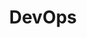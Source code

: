 ---
title: "DevOps"
# watermark text
watermark: "DevOps"
# page header background image
page_header_image: "images/background/about.jpg"
# meta description
description : "DevOps is the combination of cultural philosophies, practices, and tools that increases an organization’s ability to deliver services at high velocity"

layout : "service"
draft : false

##################################### About #############################
about:
  enable : true
  about_item:
    # about item loop
    - image : "images/common/devops-sec-1.png"
      subtitle : "Explore"
      title : "DevOps"
      content : "Implementing DevOps involves the adoption of a set of practices, methodologies, and tools to integrate development (Dev) and operations (Ops) teams, processes, and technologies. 
      
      
      The goal is to enable faster, more efficient software delivery, improved collaboration, and increased automation throughout the software development lifecycle."
      button:
        enable : false
        label : "Explore Our Services"
        link : "about/"
        
    # about item loop
    - image : "images/common/devops-sec-2.png"
      subtitle : "For you"
      title : "Why DevOps is Important?"
      content : "Remember that DevOps implementation is an iterative process. Start small, focus on specific areas, and gradually expand the implementation across teams and projects. Embrace a mindset of continuous improvement and adapt the DevOps practices to suit the organization's unique needs and challenges."
      button:
        enable : false
        label : "Explore Our Services"
        link : "about/"  


############################### Features #####################################
feature:
  enable : true
  subtitle : "fetures"
  title : "exclusive features"
  feature_item:
  - title : "Cultural Shift"
    icon : "fas fa-desktop"
    icon_color : "primary" # available color : primary, yellow, purple, cyan, red, green, orange, blue.
    content : "It starts with fostering a cultural shift that promotes collaboration, communication, and responsibility between development and operations teams"
    
  - title : "Identify Business Goals"
    icon : "fas fa-cogs"
    icon_color : "primary" # available color : primary, yellow, purple, cyan, red, green, orange, blue.
    content : "Understand the organization's business goals and align the DevOps implementation strategy with those objectives"
    
  - title : "Toolchain Selection"
    icon : "fas fa-shield-alt"
    icon_color : "primary" # available color : primary, yellow, purple, cyan, red, green, orange, blue.
    content : "Evaluate and select the right set of tools and technologies that support the DevOps principles and goals"
    
  - title : "Automation"
    icon : "fas fa-shield-alt"
    icon_color : "primary" # available color : primary, yellow, purple, cyan, red, green, orange, blue.
    content : "Identify areas in the development and deployment processes that can benefit from automation, such as build and deployment pipelines, testing, infrastructure provisioning, and configuration management"
    
  - title : "CI/CD"
    icon : "fas fa-shield-alt"
    icon_color : "primary" # available color : primary, yellow, purple, cyan, red, green, orange, blue.
    content : "To automate the build, test, and deployment. This enables developers to continuously integrate code changes, run automated tests, and deploy software to production environments efficiently and frequently"
    
  - title : "Config Management"
    icon : "fas fa-shield-alt"
    icon_color : "primary" # available color : primary, yellow, purple, cyan, red, green, orange, blue.
    content : "To manage and automate the configuration of infrastructure resources. This ensures consistency, repeatability, and scalability in infrastructure provisioning and management"
    
  - title : "Security & Compliance"
    icon : "fas fa-shield-alt"
    icon_color : "primary" # available color : primary, yellow, purple, cyan, red, green, orange, blue.
    content : "Implement security controls, perform regular security assessments, and incorporate security testing and scanning into the CI/CD pipeline"
    
  - title : "Metrics & Monitoring"
    icon : "fas fa-shield-alt"
    icon_color : "primary" # available color : primary, yellow, purple, cyan, red, green, orange, blue.
    content : "It includes metrics related to deployment frequency, lead time, mean time to recover (MTTR), customer satisfaction, and business impact"
    
  - title : "Skill Development"
    icon : "fas fa-shield-alt"
    icon_color : "primary" # available color : primary, yellow, purple, cyan, red, green, orange, blue.
    content : "Provide training and upskilling opportunities for team members to acquire the necessary skills and knowledge required for DevOps practices and tools"
---